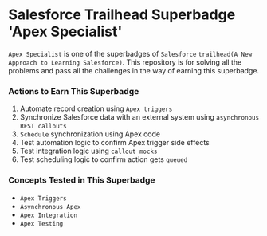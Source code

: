 # Salesforce Trailhead Superbadge 'Apex Specialist'
`Apex Specialist` is one of the superbadges of `Salesforce` `trailhead(A New Approach to Learning Salesforce)`.
This repository is for solving all the problems and pass all the challenges in the way of earning this superbadge.

### Actions to Earn This Superbadge
1. Automate record creation using `Apex triggers`
2. Synchronize Salesforce data with an external system using `asynchronous` `REST callouts`
3. `Schedule` synchronization using Apex code
4. Test automation logic to confirm Apex trigger side effects
5. Test integration logic using `callout mocks`
6. Test scheduling logic to confirm action gets `queued`

### Concepts Tested in This Superbadge
* `Apex Triggers`
* `Asynchronous Apex`
* `Apex Integration`
* `Apex Testing`
